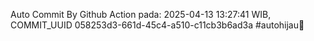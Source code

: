 Auto Commit By Github Action pada: 2025-04-13 13:27:41 WIB, COMMIT_UUID 058253d3-661d-45c4-a510-c11cb3b6ad3a #autohijau🗿
